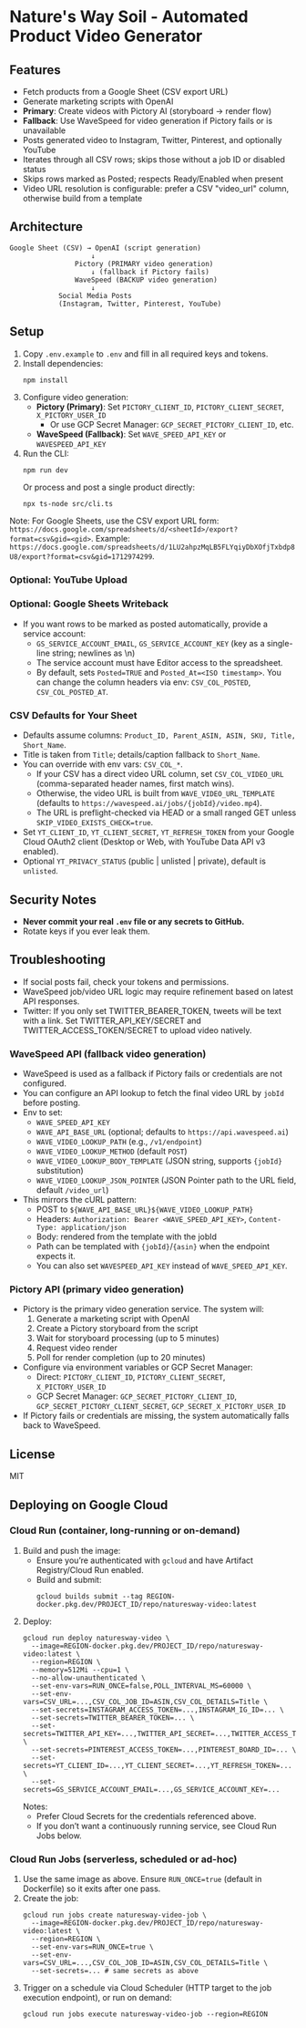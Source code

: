 # Nature's Way Soil - Automated Product Video Generator

## Features
- Fetch products from a Google Sheet (CSV export URL)
- Generate marketing scripts with OpenAI
- **Primary**: Create videos with Pictory AI (storyboard → render flow)
- **Fallback**: Use WaveSpeed for video generation if Pictory fails or is unavailable
- Posts generated video to Instagram, Twitter, Pinterest, and optionally YouTube
- Iterates through all CSV rows; skips those without a job ID or disabled status
- Skips rows marked as Posted; respects Ready/Enabled when present
- Video URL resolution is configurable: prefer a CSV "video_url" column, otherwise build from a template

## Architecture

```
Google Sheet (CSV) → OpenAI (script generation)
                    ↓
                Pictory (PRIMARY video generation)
                    ↓ (fallback if Pictory fails)
                WaveSpeed (BACKUP video generation)
                    ↓
            Social Media Posts
            (Instagram, Twitter, Pinterest, YouTube)
```

## Setup

1. Copy `.env.example` to `.env` and fill in all required keys and tokens.
2. Install dependencies:
   ```
   npm install
   ```
3. Configure video generation:
   - **Pictory (Primary)**: Set `PICTORY_CLIENT_ID`, `PICTORY_CLIENT_SECRET`, `X_PICTORY_USER_ID`
     - Or use GCP Secret Manager: `GCP_SECRET_PICTORY_CLIENT_ID`, etc.
   - **WaveSpeed (Fallback)**: Set `WAVE_SPEED_API_KEY` or `WAVESPEED_API_KEY`
4. Run the CLI:
   ```
   npm run dev
   ```
   Or process and post a single product directly:
   ```
   npx ts-node src/cli.ts
   ```

Note: For Google Sheets, use the CSV export URL form:
`https://docs.google.com/spreadsheets/d/<sheetId>/export?format=csv&gid=<gid>`. Example:
`https://docs.google.com/spreadsheets/d/1LU2ahpzMqLB5FLYqiyDbXOfjTxbdp8U8/export?format=csv&gid=1712974299`.

### Optional: YouTube Upload
### Optional: Google Sheets Writeback
- If you want rows to be marked as posted automatically, provide a service account:
   - `GS_SERVICE_ACCOUNT_EMAIL`, `GS_SERVICE_ACCOUNT_KEY` (key as a single-line string; newlines as \n)
   - The service account must have Editor access to the spreadsheet.
   - By default, sets `Posted=TRUE` and `Posted_At=<ISO timestamp>`. You can change the column headers via env: `CSV_COL_POSTED`, `CSV_COL_POSTED_AT`.

### CSV Defaults for Your Sheet
- Defaults assume columns: `Product_ID, Parent_ASIN, ASIN, SKU, Title, Short_Name`.
- Title is taken from `Title`; details/caption fallback to `Short_Name`.
- You can override with env vars: `CSV_COL_*`.
   - If your CSV has a direct video URL column, set `CSV_COL_VIDEO_URL` (comma-separated header names, first match wins).
   - Otherwise, the video URL is built from `WAVE_VIDEO_URL_TEMPLATE` (defaults to `https://wavespeed.ai/jobs/{jobId}/video.mp4`).
   - The URL is preflight-checked via HEAD or a small ranged GET unless `SKIP_VIDEO_EXISTS_CHECK=true`.
- Set `YT_CLIENT_ID`, `YT_CLIENT_SECRET`, `YT_REFRESH_TOKEN` from your Google Cloud OAuth2 client (Desktop or Web, with YouTube Data API v3 enabled).
- Optional `YT_PRIVACY_STATUS` (public | unlisted | private), default is `unlisted`.

## Security Notes

- **Never commit your real `.env` file or any secrets to GitHub.**
- Rotate keys if you ever leak them.

## Troubleshooting

- If social posts fail, check your tokens and permissions.
- WaveSpeed job/video URL logic may require refinement based on latest API responses.
 - Twitter: If you only set TWITTER_BEARER_TOKEN, tweets will be text with a link. Set TWITTER_API_KEY/SECRET and TWITTER_ACCESS_TOKEN/SECRET to upload video natively.

### WaveSpeed API (fallback video generation)
- WaveSpeed is used as a fallback if Pictory fails or credentials are not configured.
- You can configure an API lookup to fetch the final video URL by `jobId` before posting.
- Env to set:
   - `WAVE_SPEED_API_KEY`
   - `WAVE_API_BASE_URL` (optional; defaults to `https://api.wavespeed.ai`)
   - `WAVE_VIDEO_LOOKUP_PATH` (e.g., `/v1/endpoint`)
   - `WAVE_VIDEO_LOOKUP_METHOD` (default `POST`)
   - `WAVE_VIDEO_LOOKUP_BODY_TEMPLATE` (JSON string, supports `{jobId}` substitution)
   - `WAVE_VIDEO_LOOKUP_JSON_POINTER` (JSON Pointer path to the URL field, default `/video_url`)
- This mirrors the cURL pattern:
   - POST to `${WAVE_API_BASE_URL}${WAVE_VIDEO_LOOKUP_PATH}`
   - Headers: `Authorization: Bearer <WAVE_SPEED_API_KEY>`, `Content-Type: application/json`
   - Body: rendered from the template with the jobId
   - Path can be templated with `{jobId}`/`{asin}` when the endpoint expects it.
   - You can also set `WAVESPEED_API_KEY` instead of `WAVE_SPEED_API_KEY`.

### Pictory API (primary video generation)
- Pictory is the primary video generation service. The system will:
  1. Generate a marketing script with OpenAI
  2. Create a Pictory storyboard from the script
  3. Wait for storyboard processing (up to 5 minutes)
  4. Request video render
  5. Poll for render completion (up to 20 minutes)
- Configure via environment variables or GCP Secret Manager:
  - Direct: `PICTORY_CLIENT_ID`, `PICTORY_CLIENT_SECRET`, `X_PICTORY_USER_ID`
  - GCP Secret Manager: `GCP_SECRET_PICTORY_CLIENT_ID`, `GCP_SECRET_PICTORY_CLIENT_SECRET`, `GCP_SECRET_X_PICTORY_USER_ID`
- If Pictory fails or credentials are missing, the system automatically falls back to WaveSpeed.

## License

MIT

## Deploying on Google Cloud

### Cloud Run (container, long-running or on-demand)
1. Build and push the image:
   - Ensure you’re authenticated with `gcloud` and have Artifact Registry/Cloud Run enabled.
   - Build and submit:
     ```
     gcloud builds submit --tag REGION-docker.pkg.dev/PROJECT_ID/repo/naturesway-video:latest
     ```
2. Deploy:
   ```
   gcloud run deploy naturesway-video \
     --image=REGION-docker.pkg.dev/PROJECT_ID/repo/naturesway-video:latest \
     --region=REGION \
     --memory=512Mi --cpu=1 \
     --no-allow-unauthenticated \
     --set-env-vars=RUN_ONCE=false,POLL_INTERVAL_MS=60000 \
     --set-env-vars=CSV_URL=...,CSV_COL_JOB_ID=ASIN,CSV_COL_DETAILS=Title \
     --set-secrets=INSTAGRAM_ACCESS_TOKEN=...,INSTAGRAM_IG_ID=... \
     --set-secrets=TWITTER_BEARER_TOKEN=... \
     --set-secrets=TWITTER_API_KEY=...,TWITTER_API_SECRET=...,TWITTER_ACCESS_TOKEN=...,TWITTER_ACCESS_SECRET=... \
     --set-secrets=PINTEREST_ACCESS_TOKEN=...,PINTEREST_BOARD_ID=... \
     --set-secrets=YT_CLIENT_ID=...,YT_CLIENT_SECRET=...,YT_REFRESH_TOKEN=... \
     --set-secrets=GS_SERVICE_ACCOUNT_EMAIL=...,GS_SERVICE_ACCOUNT_KEY=...
   ```
   Notes:
   - Prefer Cloud Secrets for the credentials referenced above.
   - If you don’t want a continuously running service, see Cloud Run Jobs below.

### Cloud Run Jobs (serverless, scheduled or ad-hoc)
1. Use the same image as above. Ensure `RUN_ONCE=true` (default in Dockerfile) so it exits after one pass.
2. Create the job:
   ```
   gcloud run jobs create naturesway-video-job \
     --image=REGION-docker.pkg.dev/PROJECT_ID/repo/naturesway-video:latest \
     --region=REGION \
     --set-env-vars=RUN_ONCE=true \
     --set-env-vars=CSV_URL=...,CSV_COL_JOB_ID=ASIN,CSV_COL_DETAILS=Title \
     --set-secrets=... # same secrets as above
   ```
3. Trigger on a schedule via Cloud Scheduler (HTTP target to the job execution endpoint), or run on demand:
   ```
   gcloud run jobs execute naturesway-video-job --region=REGION
   ```